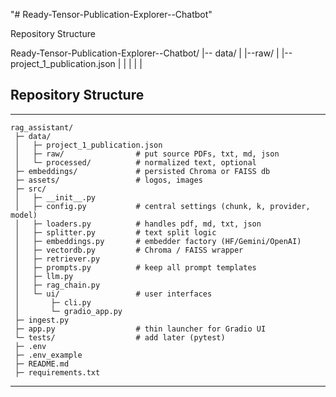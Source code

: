 "# Ready-Tensor-Publication-Explorer--Chatbot" 




Repository Structure

Ready-Tensor-Publication-Explorer--Chatbot/
 |-- data/
 |     |--raw/
 |     |--project_1_publication.json
 |
 |
 |
 |
 |
 

## Repository Structure
---
```
rag_assistant/
 ├─ data/
 │   ├─ project_1_publication.json
 │   ├─ raw/                # put source PDFs, txt, md, json
 │   └─ processed/          # normalized text, optional
 ├─ embeddings/             # persisted Chroma or FAISS db
 ├─ assets/                 # logos, images
 ├─ src/
 │   ├─ __init__.py
 │   ├─ config.py           # central settings (chunk, k, provider, model)
 │   ├─ loaders.py          # handles pdf, md, txt, json
 │   ├─ splitter.py         # text split logic
 │   ├─ embeddings.py       # embedder factory (HF/Gemini/OpenAI)
 │   ├─ vectordb.py         # Chroma / FAISS wrapper
 │   ├─ retriever.py
 │   ├─ prompts.py          # keep all prompt templates
 │   ├─ llm.py
 │   ├─ rag_chain.py
 │   └─ ui/                 # user interfaces
 │       ├─ cli.py
 │       └─ gradio_app.py
 ├─ ingest.py
 ├─ app.py                  # thin launcher for Gradio UI
 └─ tests/                  # add later (pytest)
 ├─ .env
 ├─ .env_example
 ├─ README.md
 ├─ requirements.txt
```
---